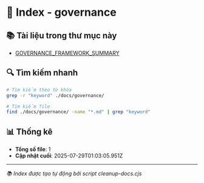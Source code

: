 # 📁 Index - governance

## 📚 Tài liệu trong thư mục này

- [GOVERNANCE_FRAMEWORK_SUMMARY](./GOVERNANCE_FRAMEWORK_SUMMARY.md)

## 🔍 Tìm kiếm nhanh

```bash
# Tìm kiếm theo từ khóa
grep -r "keyword" ./docs/governance/

# Tìm kiếm file
find ./docs/governance/ -name "*.md" | grep "keyword"
```

## 📊 Thống kê

- **Tổng số file**: 1
- **Cập nhật cuối**: 2025-07-29T01:03:05.951Z

---

_📚 Index được tạo tự động bởi script cleanup-docs.cjs_
